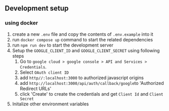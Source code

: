 ## Development setup

### using docker
 1. create a new `.env` file and copy the contents of `.env.example` into it
 2. run `docker compose up` command to start the related dependencies
 3. run `npm run dev` to start the development server
 4. Setup the `GOOGLE_CLIENT_ID` and `GOOGLE_CLIENT_SECRET` using following steps
     1. Go to `google cloud > google console > API and Services > Credentials`.
     2. Select `OAuth client ID`
     3. add `http//:localhost:3000` to authorized javascript origins
     4. add `http://localhost:3000/api/auth/callback/google`to 'Authorized Redirect URLs'
     5. click 'Create' to create the credentials and get `Client Id` and `Client Secret`
  5. Initalize other environment variables
